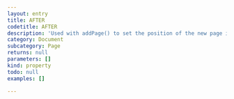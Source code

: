 ```yaml
---
layout: entry
title: AFTER
codetitle: AFTER
description: 'Used with addPage() to set the position of the new page in the book.'
category: Document
subcategory: Page
returns: null
parameters: []
kind: property
todo: null
examples: []

---
```

